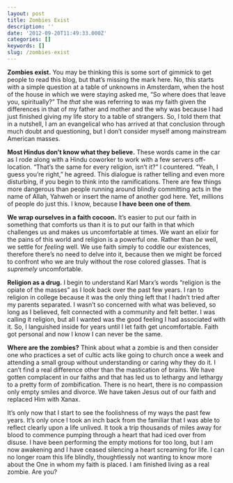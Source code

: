 ```yaml
---
layout: post
title: Zombies Exist
description: ''
date: '2012-09-20T11:49:33.000Z'
categories: []
keywords: []
slug: /zombies-exist
---
```


**Zombies exist.** You may be thinking this is some sort of gimmick to get people to read this blog, but that’s missing the mark here. No, this starts with a simple question at a table of unknowns in Amsterdam, when the host of the house in which we were staying asked me, “So where does that leave you, spiritually?” The _that_ she was referring to was my faith given the differences in that of my father and mother and the why was because I had just finished giving my life story to a table of strangers. So, I told them that in a nutshell, I am an evangelical who has arrived at that conclusion through much doubt and questioning, but I don’t consider myself among mainstream American masses.

**Most Hindus don’t know what they believe.** These words came in the car as I rode along with a Hindu coworker to work with a few servers off-location. “That’s the same for every religion, isn’t it?” I countered. “Yeah, I guess you’re right,” he agreed. This dialogue is rather telling and even more disturbing, if you begin to think into the ramifications. There are few things more dangerous than people running around blindly committing acts in the name of Allah, Yahweh or insert the name of another god here. Yet, millions of people do just this. I know, because **I have been one of them**.

**We wrap ourselves in a faith cocoon.** It’s easier to put our faith in something that comforts us than it is to put our faith in that which challenges us and makes us uncomfortable at times. We want an elixir for the pains of this world and religion is a powerful one. Rather than _be_ well, we settle for _feeling_ well. We use faith simply to coddle our existences, therefore there’s no need to delve into it, because then we might be forced to confront who we are truly without the rose colored glasses. That is _supremely_ uncomfortable.

**Religion as a drug.** I begin to understand Karl Marx’s words “religion is the opiate of the masses” as I look back over the past few years. I ran to religion in college because it was the only thing left that I hadn’t tried after my parents separated. I wasn’t so concerned with what was believed, so long as I believed, felt connected with a community and felt better. I was calling it religion, but all I wanted was the good feeling I had associated with it. So, I languished inside for years until I let faith get uncomfortable. Faith got personal and now I know I can never be the same.

**Where are the zombies?** Think about what a zombie is and then consider one who practices a set of cultic acts like going to church once a week and attending a small group without understanding or caring why they do it. I can’t find a real difference other than the mastication of brains. We have gotten complacent in our faiths and that has led us to lethargy and lethargy to a pretty form of zombification. There is no heart, there is no compassion only empty smiles and divorce. We have taken Jesus out of our faith and replaced Him with Xanax.

It’s only now that I start to see the foolishness of my ways the past few years. It’s only once I took an inch back from the familiar that I was able to reflect clearly upon a life unlived. It took a trip thousands of miles away for blood to commence pumping through a heart that had iced over from disuse. I have been performing the empty motions for too long, but I am now awakening and I have ceased silencing a heart screaming for life. I can no longer roam this life blindly, thoughtlessly not wanting to know more about the One in whom my faith is placed. I am finished living as a real zombie. Are you?